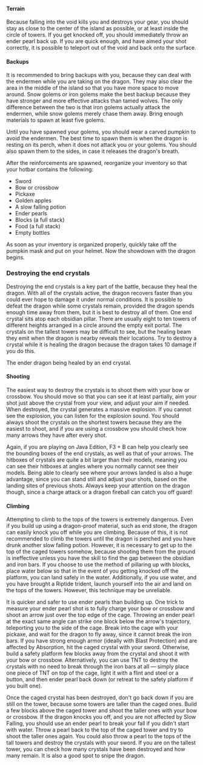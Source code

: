 #### Terrain
Because falling into the void kills you and destroys your gear, you should stay as close to the center of the island as possible, or at least inside the circle of towers. If you get knocked off, you should immediately throw an ender pearl back up. If you are quick enough, and have aimed your shot correctly, it is possible to teleport out of the void and back onto the surface.

#### Backups
It is recommended to bring backups with you, because they can deal with the endermen while you are taking on the dragon. They may also clear the area in the middle of the island so that you have more space to move around. Snow golems or iron golems make the best backup because they have stronger and more effective attacks than tamed wolves. The only difference between the two is that iron golems actually attack the endermen, while snow golems merely chase them away. Bring enough materials to spawn at least five golems.

Until you have spawned your golems, you should wear a carved pumpkin to avoid the endermen. The best time to spawn them is when the dragon is resting on its perch, when it does not attack you or your golems. You should also spawn them to the sides, in case it releases the dragon's breath.

After the reinforcements are spawned, reorganize your inventory so that your hotbar contains the following:

- Sword
- Bow or crossbow
- Pickaxe
- Golden apples
- A slow falling potion
- Ender pearls
- Blocks (a full stack)
- Food (a full stack)
- Empty bottles

As soon as your inventory is organized properly, quickly take off the pumpkin mask and put on your helmet. Now the showdown with the dragon begins.

### Destroying the end crystals
Destroying the end crystals is a key part of the battle, because they heal the dragon. With all of the crystals active, the dragon recovers faster than you could ever hope to damage it under normal conditions. It is possible to defeat the dragon while some crystals remain, provided the dragon spends enough time away from them, but it is best to destroy all of them. One end crystal sits atop each obsidian pillar. There are usually eight to ten towers of different heights arranged in a circle around the empty exit portal. The crystals on the tallest towers may be difficult to see, but the healing beam they emit when the dragon is nearby reveals their locations. Try to destroy a crystal while it is healing the dragon because the dragon takes 10 damage if you do this.

The ender dragon being healed by an end crystal.
#### Shooting
The easiest way to destroy the crystals is to shoot them with your bow or crossbow. You should move so that you can see it at least partially, aim your shot just above the crystal from your view, and adjust your aim if needed. When destroyed, the crystal generates a massive explosion. If you cannot see the explosion, you can listen for the explosion sound. You should always shoot the crystals on the shortest towers because they are the easiest to shoot, and if you are using a crossbow you should check how many arrows they have after every shot.

Again, if you are playing on Java Edition, F3 + B can help you clearly see the bounding boxes of the end crystals, as well as that of your arrows. The hitboxes of crystals are quite a bit larger than their models, meaning you can see their hitboxes at angles where you normally cannot see their models. Being able to clearly see where your arrows landed is also a huge advantage, since you can stand still and adjust your shots, based on the landing sites of previous shots. Always keep your attention on the dragon though, since a charge attack or a dragon fireball can catch you off guard!

#### Climbing
Attempting to climb to the tops of the towers is extremely dangerous. Even if you build up using a dragon-proof material, such as end stone, the dragon can easily knock you off while you are climbing. Because of this, it is not recommended to climb the towers until the dragon is perched and you have drunk another slow falling potion. However, it is necessary to get up to the top of the caged towers somehow, because shooting them from the ground is ineffective unless you have the skill to find the gap between the obsidian and iron bars. If you choose to use the method of pillaring up with blocks, place water below so that in the event of you getting knocked off the platform, you can land safely in the water. Additionally, if you use water, and you have brought a Riptide trident, launch yourself into the air and land on the tops of the towers. However, this technique may be unreliable.

It is quicker and safer to use ender pearls than building up. One trick to measure your ender pearl shot is to fully charge your bow or crossbow and shoot an arrow just over the top edge of the cage. Throwing an ender pearl at the exact same angle can strike one block below the arrow's trajectory, teleporting you to the side of the cage. Break into the cage with your pickaxe, and wait for the dragon to fly away, since it cannot break the iron bars. If you have strong enough armor (ideally with Blast Protection) and are affected by Absorption, hit the caged crystal with your sword. Otherwise, build a safety platform few blocks away from the crystal and shoot it with your bow or crossbow. Alternatively, you can use TNT to destroy the crystals with no need to break through the iron bars at all — simply place one piece of TNT on top of the cage, light it with a flint and steel or a button, and then ender pearl back down (or retreat to the safety platform if you built one).

Once the caged crystal has been destroyed, don't go back down if you are still on the tower, because some towers are taller than the caged ones. Build a few blocks above the caged tower and shoot the taller ones with your bow or crossbow. If the dragon knocks you off, and you are not affected by Slow Falling, you should use an ender pearl to break your fall if you didn't start with water. Throw a pearl back to the top of the caged tower and try to shoot the taller ones again. You could also throw a pearl to the tops of the tall towers and destroy the crystals with your sword. If you are on the tallest tower, you can check how many crystals have been destroyed and how many remain. It is also a good spot to snipe the dragon.


